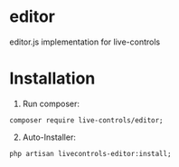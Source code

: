 # editor
 editor.js implementation for live-controls

# Installation
1) Run composer:
```
composer require live-controls/editor;
```

2) Auto-Installer:
```
php artisan livecontrols-editor:install;
```